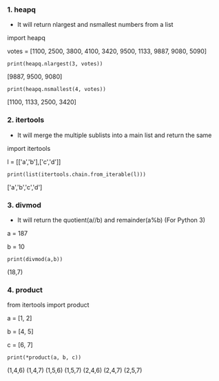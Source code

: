 ### 1. heapq
* It will return nlargest and nsmallest numbers from a list

import heapq 
  
votes = [1100, 2500, 3800, 4100, 3420, 9500, 1133, 9887, 9080, 5090]

``` print(heapq.nlargest(3, votes)) ```

[9887, 9500, 9080] 

``` print(heapq.nsmallest(4, votes)) ```

[1100, 1133, 2500, 3420] 

### 2. itertools
* It will merge the multiple sublists into a main list and return the same

import itertools 

l = [['a','b'],['c','d']]

``` print(list(itertools.chain.from_iterable(l))) ```

['a','b','c','d']

### 3. divmod 
* It will return the quotient(a//b) and remainder(a%b) (For Python 3)

a  = 187

b = 10

``` print(divmod(a,b)) ```

(18,7)

### 4. product

from itertools import product

a = [1, 2]

b = [4, 5]

c = [6, 7]

```print(*product(a, b, c))```

(1,4,6) (1,4,7) (1,5,6) (1,5,7) (2,4,6) (2,4,7) (2,5,7)
